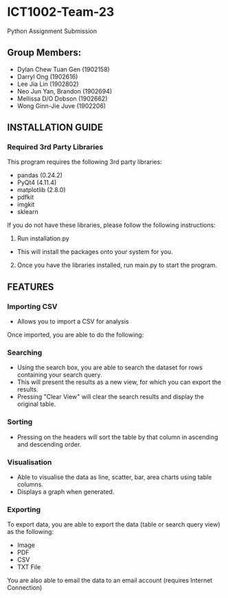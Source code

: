 # ICT1002-Team-23

Python Assignment Submission

## Group Members:  
- Dylan Chew Tuan Gen   (1902158)
- Darryl Ong            (1902616)           
- Lee Jia Lin           (1902802)
- Neo Jun Yan, Brandon  (1902694)
- Mellissa D/O Dobson   (1902662)
- Wong Ginn-Jie Juve    (1902206) 
                

## INSTALLATION GUIDE

### Required 3rd Party Libraries

This program requires the following 3rd party libraries:
- pandas (0.24.2)
- PyQt4 (4.11.4)
- matplotlib (2.8.0)
- pdfkit
- imgkit
- sklearn

If you do not have these libraries, please follow the following instructions:
1. Run installation.py
  - This will install the packages onto your system for you.
  
2. Once you have the libraries installed, run main.py to start the program.


## FEATURES

### Importing CSV
- Allows you to import a CSV for analysis

Once imported, you are able to do the following:

### Searching
- Using the search box, you are able to search the dataset for rows containing your search query.
- This will present the results as a new view, for which you can export the results.
- Pressing "Clear View" will clear the search results and display the original table.

### Sorting
- Pressing on the headers will sort the table by that column in ascending and descending order.

### Visualisation
- Able to visualise the data as line, scatter, bar, area charts using table columns.
- Displays a graph when generated.


### Exporting
To export data, you are able to export the data (table or search query view) as the following:

- Image
- PDF
- CSV
- TXT File

You are also able to email the data to an email account (requires Internet Connection)

